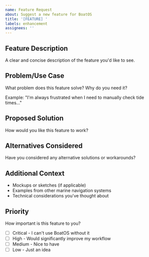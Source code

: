 ```yaml
---
name: Feature Request
about: Suggest a new feature for BoatOS
title: '[FEATURE] '
labels: enhancement
assignees: ''
---
```


## Feature Description
A clear and concise description of the feature you'd like to see.

## Problem/Use Case
What problem does this feature solve? Why do you need it?

Example: "I'm always frustrated when I need to manually check tide times..."

## Proposed Solution
How would you like this feature to work?

## Alternatives Considered
Have you considered any alternative solutions or workarounds?

## Additional Context
- Mockups or sketches (if applicable)
- Examples from other marine navigation systems
- Technical considerations you've thought about

## Priority
How important is this feature to you?
- [ ] Critical - I can't use BoatOS without it
- [ ] High - Would significantly improve my workflow
- [ ] Medium - Nice to have
- [ ] Low - Just an idea
